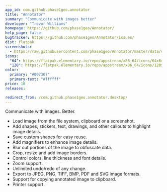 ```yaml
---
app_id: com.github.phase1geo.annotator
title: "Annotator"
summary: "Communicate with images better"
developer: "Trevor Williams"
homepage: https://github.com/phase1geo/Annotator/
help_page: false
bugtracker: https://github.com/phase1geo/Annotator/issues/
dist: flatpak
screenshots:
  - https://raw.githubusercontent.com/phase1geo/Annotator/master/data/screenshots/screenshot-welcome.png
icons:
  "64": https://flatpak.elementary.io/repo/appstream/x86_64/icons/64x64/com.github.phase1geo.annotator.png
  "128": https://flatpak.elementary.io/repo/appstream/x86_64/icons/128x128/com.github.phase1geo.annotator.png
color:
  primary: "#007367"
  primary-text: "#ffffff"
price: 10
releases:

redirect_from: /com.github.phase1geo.annotator.desktop/
---
```


<p>Communicate with images. Better.</p>
<ul>
<li>Load image from the file system, clipboard or a screenshot.</li>
<li>Add shapes, stickers, text, drawings, and other callouts to highlight image details.</li>
<li>Save custom shapes for easy reuse.</li>
<li>Add magnifiers to enhance image details.</li>
<li>Blur out portions of the image to obfuscate data.</li>
<li>Crop, resize and add image borders.</li>
<li>Control colors, line thickness and font details.</li>
<li>Zoom support.</li>
<li>Unlimited undo/redo of any change.</li>
<li>Export to JPEG, PNG, TIFF, BMP, PDF and SVG image formats.</li>
<li>Support for copying annotated image to clipboard.</li>
<li>Printer support.</li>
</ul>